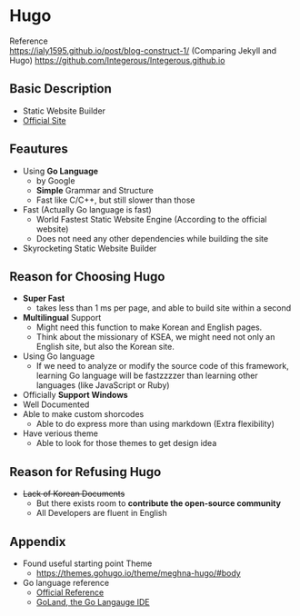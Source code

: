 # Hugo
Reference  
https://ialy1595.github.io/post/blog-construct-1/ (Comparing Jekyll and Hugo)
https://github.com/Integerous/Integerous.github.io

## Basic Description
- Static Website Builder
- [Official Site](https://gohugo.io/)

## Feautures
- Using **Go Language**
  + by Google
  + **Simple** Grammar and Structure
  + Fast like C/C++, but still slower than those
- Fast (Actually Go language is fast)
  + World Fastest Static Website Engine (According to the official website)
  + Does not need any other dependencies while building the site
- Skyrocketing Static Website Builder

## Reason for Choosing Hugo
- **Super Fast**
  + takes less than 1 ms per page, and able to build site within a second
- **Multilingual** Support
  + Might need this function to make Korean and English pages.
  + Think about the missionary of KSEA, we might need not only an English site, but also the Korean site.
- Using Go language
  + If we need to analyze or modify the source code of this framework, learning Go language will be fastzzzzer than learning other languages (like JavaScript or Ruby)
- Officially **Support Windows**
- Well Documented
- Able to make custom shorcodes
  + Able to do express more than using markdown (Extra flexibility)
- Have verious theme
  + Able to look for those themes to get design idea


## Reason for Refusing Hugo
- ~~Lack of Korean Documents~~
  + But there exists room to **contribute the open-source community**
  + All Developers are fluent in English

## Appendix
- Found useful starting point Theme
  - https://themes.gohugo.io/theme/meghna-hugo/#body
- Go language reference
  - [Official Reference](https://golang.org/ref/spec)
  - [GoLand, the Go Langauge IDE](https://www.jetbrains.com/go/)